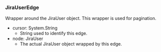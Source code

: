 ### JiraUserEdge
Wrapper around the JiraUser object. This wrapper is used for pagination.

- cursor: System.String
  - String used to identify this edge.
- node: JiraUser
  - The actual JiraUser object wrapped by this edge.
